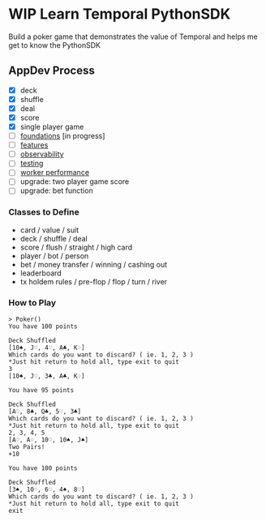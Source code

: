 # WIP Learn Temporal PythonSDK
Build a poker game that demonstrates the value of Temporal and helps me get to know the PythonSDK

## AppDev Process
- [x] deck
- [x] shuffle
- [x] deal
- [x] score
- [x] single player game 
- [ ] [foundations](https://docs.temporal.io/application-development/foundations) [in progress]
- [ ] [features](https://docs.temporal.io/application-development/features)
- [ ] [observability](https://docs.temporal.io/application-development/observability)
- [ ] [testing](https://docs.temporal.io/application-development/testing)
- [ ] [worker performance](https://docs.temporal.io/application-development/worker-performance)
- [ ] upgrade: two player game score
- [ ] upgrade: bet function

### Classes to Define
- card / value / suit
- deck / shuffle / deal
- score / flush / straight / high card
- player / bot / person
- bet / money transfer / winning / cashing out
- leaderboard
- tx holdem rules / pre-flop / flop / turn / river

### How to Play
~~~
> Poker()
You have 100 points

Deck Shuffled
[10♠, J♡, 4♡, A♣, K♢]
Which cards do you want to discard? ( ie. 1, 2, 3 )
*Just hit return to hold all, type exit to quit
3
[10♠, J♡, 3♣, A♣, K♢]

You have 95 points

Deck Shuffled
[A♡, 8♣, Q♣, 5♡, 3♣]
Which cards do you want to discard? ( ie. 1, 2, 3 )
*Just hit return to hold all, type exit to quit
2, 3, 4, 5
[A♡, A♢, 10♡, 10♠, J♠]
Two Pairs!
+10

You have 100 points

Deck Shuffled
[3♠, 10♢, 6♡, 4♠, 8♡]
Which cards do you want to discard? ( ie. 1, 2, 3 )
*Just hit return to hold all, type exit to quit
exit
~~~
